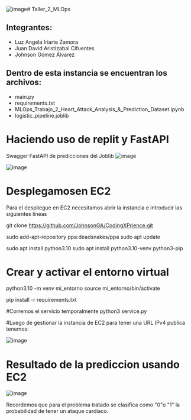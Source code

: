 ![image](https://github.com/user-attachments/assets/94858d05-885f-4193-baec-2b38c98293db)# Taller_2_MLOps
## Integrantes:
- Luz Angela Iriarte Zamora
- Juan David Aristizabal Cifuentes
- Johnson Gómez Álvarez

## Dentro de esta instancia se encuentran los archivos:

- main.py
- requirements.txt
- MLOps_Trabajo_2_Heart_Attack_Analysis_&_Prediction_Dataset.ipynb
- logistic_pipeline.joblib
# Haciendo uso de replit y FastAPI 
Swagger FastAPI de predicciones del Joblib
![image](https://github.com/user-attachments/assets/c91c830a-32f0-4ec5-ab22-b8cca3569bd8)

![image](https://github.com/user-attachments/assets/ceb755e8-a069-4eb9-b32e-8bb19de43121)

# Desplegamosen EC2
Para el despliegue en EC2 necesitamos abrir la instancia e introducir las siguientes lineas

git clone https://github.com/JohnsonGA/CodingXPrience.git

sudo add-apt-repository ppa:deadsnakes/ppa
sudo apt update

sudo apt install python3.10
sudo apt install python3.10-venv python3-pip

# Crear y activar el entorno virtual
python3.10 -m venv mi_entorno
source mi_entorno/bin/activate

pip install -r requirements.txt

#Corremos el servicio temporalmente
python3 service.py

#Luego de gestionar la instancia de EC2 para tener una URL IPv4 publica tenemos:

![image](https://github.com/user-attachments/assets/d937caf2-5028-4adf-bf0a-e23e837b68a9)

# Resultado de la prediccion usando EC2

![image](https://github.com/user-attachments/assets/98a4335c-c81f-4314-828c-2c7005c1ff43)


Recordemos que para el problema tratado se clasifica como "0"o "1" la probabilidad de tener un ataque cardíaco.
